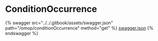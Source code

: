 # ConditionOccurrence

{% swagger src="../../.gitbook/assets/swagger.json" path="/omop/conditionOccurrence" method="get" %}
[swagger.json](../../.gitbook/assets/swagger.json)
{% endswagger %}
